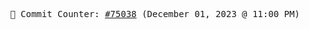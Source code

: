 <p align="center">
    <samp>
        📮 Commit Counter: <a href="https://github.com/Javascript-void0/Javascript-void0/commits/main">#75038</a> (December 01, 2023 @ 11:00 PM)
    </samp>
</p>